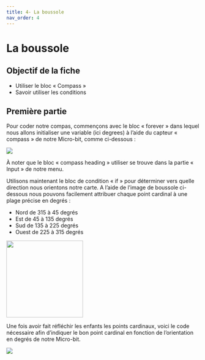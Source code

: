 ```yaml
---
title: 4- La boussole
nav_order: 4
---
```


# La boussole

## Objectif de la fiche

* Utiliser le bloc « Compass »
* Savoir utiliser les conditions

## Première partie

Pour coder notre compas, commençons avec le bloc « forever » dans lequel nous allons initialiser une variable (ici degrees) à l’aide du capteur « compass » de notre Micro-bit, comme ci-dessous :

<img src="https://github.com/serresebastien/MicroBit/blob/master/img/boussole/01.png?raw=true">

À noter que le bloc « compass heading » utiliser se trouve dans la partie « Input » de notre menu.

Utilisons maintenant le bloc de condition « if » pour déterminer vers quelle direction nous orientons notre carte. A l’aide de l’image de boussole ci-dessous nous pouvons facilement attribuer chaque point cardinal à une plage précise en degrés :

* Nord de 315 à 45 degrés
* Est de 45 à 135 degrés
* Sud de 135 à 225 degrés
* Ouest de 225 à 315 degrés

<img style="width:200px" src="https://github.com/serresebastien/MicroBit/blob/master/img/boussole/02.png?raw=true">

Une fois avoir fait réfléchir les enfants les points cardinaux, voici le code nécessaire afin d’indiquer le bon point cardinal en fonction de l’orientation en degrés de notre Micro-bit.

<img src="https://github.com/serresebastien/MicroBit/blob/master/img/boussole/03.png?raw=true">